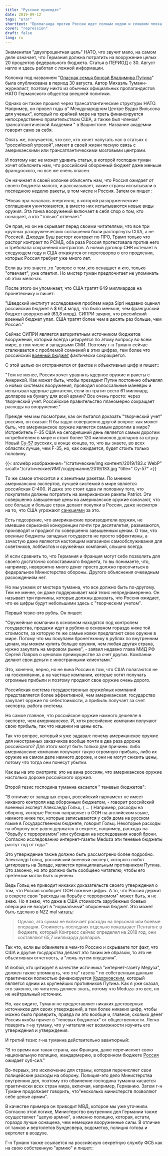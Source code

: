 ```yaml
---
title: "Русские приходят"
date: 2019-09-12
tags: "штат"
shorttext: "Пропаганда против России идет полным ходом и слишком плоха для любых манипуляций и скручиваний."
cover: "repression"
draft: false
lang: ru
---
```


Знаменитая "двухпроцентная цель" НАТО, что звучит мало, на самом деле означает, что Германия должна потратить на вооружение целых 20 процентов федерального бюджета. Статья в ПЕРИОД с 30. Август нагло и здесь работал с ложной информации.

Колонка под названием "[Опасная семья бонсай Владимира Путина](https://www.zeit.de/politik/ausland/2019-08/russland-wettruesten-militaerausgaben-raketentests-usa-europa "Wladimir Putins gefährlicher Bonsai-Haushalt")" была опубликована в период 30 августа. Автор Михаэль Туманн-журналист, поэтому никто из обычных официальных пропагандистов НАТО Германского общества внешней политики.

Однако он также прошел через трансатлантические структуры НАТО. Например, он провел годы в" Международном Центре Вудро Вильсона для ученых", который по крайней мере на треть финансируется непосредственно правительством США, а также был членом" трансатлантической Академии " в Вашингтоне. Название академии говорит само за себя.

Опять же, получается, что все, кто хочет напугать нас в статьях с "российской угрозой", имеют в своей жизни тесную связь с американскими или трансатлантическими мозговыми центрами.

И поэтому нас не может удивить статья, в которой господин туман хочет объяснить нам, что российский оборонный бюджет даже меньше французского, но все же очень опасен.

Он начинает в своей колонке объяснять нам, что Россия ожидает от своего бюджета малого, и рассказывает, какие страны испытывали в последнюю неделю ракеты, в том числе и Россия. Затем он пишет :

"Новая эра началась энергично, в которой разоруженческие соглашения уничтожаются, а вместо них испытываются новые виды оружия. Эта гонка вооружений включает в себя спор о том, кто оснащает, а кто "только" отвечает."

Он прав, но он не скрывает перед своими читателями, что все три крупных разоруженческих соглашения были расторгнуты США, а не Россией. Джордж Буш расторг контракт по ПРО, Трамп только что расторг контракт по РСМД, оба раза Россия протестовала против него и требовала сохранения контрактов. А новый договор СНВ истекает в следующем году и США откажутся от переговоров о его продлении, которых Россия требует уже много лет.

Если вы это знаете ,то "вопрос о том ,кто оснащает и кто, только "отвечает", уже ответил. Но мистер туман предпочитает не упоминать об этих мелочах.

После этого он упоминает, что США тратят 649 миллиардов на бронетехнику и пишет:

"Шведский институт исследования проблем мира Sipri недавно оценил российский бюджет в $ 61,4 млрд, что было меньше, чем французский бюджет вооружений (63,8 млрд). СИПРИ заявил, что российский военный бюджет упал. США тратят более чем в десять раз больше, чем Россия."

Сейчас СИПРИ является авторитетным источником бюджетов вооружений, который всегда цитируется по этому вопросу во всем мире, в том числе и западными СМИ. Поэтому г-н Туманн сейчас сталкивается с проблемой сомнений в этих цифрах, тем более что российский [военный бюджет](https://www.vesti.ru/doc.html?id=3144272&cid=9 "Качество, а не количество: Россия сокращает военные расходы") фактически сокращается.

С этой целью он отстраняется от фактов и объективных цифр и пишет::

"Тем не менее, Россия хочет уравнять ядерное оружие и ракеты с Америкой. Как может быть, чтобы президент Путин постоянно объявлял о новых системах вооружения, проводил колоссальные маневры и испытывал ядерные двигатели, если он тратит всего 61 миллиард долларов на бумагу для всей армии? Все очень просто: через творческий учет. Российское правительство планомерно сокращает расходы на вооружение."

Прежде чем мы посмотрим, как он пытался доказать "творческий учет" россиян, он сказал: Я бы задал совершенно другой вопрос: как может быть, что американское оружие является самым дорогим в мире? Истребитель F-35 США на сегодняшний день является самым дорогим истребителем в мире и стоит более 120 миллионов долларов за штуку. Новый [Су-57](https://www.vesti.ru/doc.html?id=3143838&cid=9 "Поставки Су-57: Россия готова сотрудничать с Турцией") русских, в конце концов, то, что вы знаете, во всех областях лучше, чем F-35, но, как ожидается, будет стоить только половину.

{{< srcwebp изображения="/статические/img контент//2019/183.с WebP" srcalt="/статические/ИМГ/содержание/2019/183.jpg "title=" Су-57" >}}

То же самое относится и к зенитным ракетам. По мнению американских экспертов, лучшей системой в мире является российская С-400. И даже это стоит едва ли половину того, что покупатели должны потратить на американские ракеты Patriot. Эти совершенно завышенные цены на американское оружие означают, что все больше и больше стран делают покупки в России, даже несмотря на то, что США угрожают [санкциями](https://www.cnbc.com/2018/11/19/russia-lures-buyers-as-s-400-missile-system-costs-less-than-us-models.html "Russia is luring international arms buyers with a missile system that costs much less than models made by American companies") за это.

Есть подозрение, что американские производители оружия, не имевшие серьезной конкуренции почти три десятилетия, развиваются, производят и продают по совершенно завышенным ценам. О том, что военные бюджеты западных государств не просто эффективны, а зачастую даже являются настоящим магазином самообслуживания для советников, лоббистов и оружейных компаний, слышно всегда.

И если сравнить то, что Германия и Франция могут себе позволить для своего достаточно сопоставимого бюджета, то вы понимаете, что, например, невероятно много денег просто должно просочиться в федеральное Министерство обороны. Другого объяснения очевидным расхождениям нет.

Но мы узнаем от мистера туманна, что все должно быть по-другому. Тем не менее, он даже поддерживает мой тезис непреднамеренно. Он называет три причины, которые должны доказать, что Россия ожидает, что ее цифры будут небольшими здесь с "творческим учетом".

Первый тезис-это рубль. Он пишет:

"Оружейные компании в основном находятся под контролем государства, продажи идут в рублях-в основном гораздо ниже той стоимости, за которую те же самые ковки предлагают свое оружие в мире. Потому что мы покупаем бронетехнику в рублях по внутренним ценам, мы можем купить больше оружия, чем любая другая страна, нужно закупать на мировом рынке", - заявил недавно глава МИД РФ Сергей Лавров о ценовом преимуществе за счет других. Компании делают свои деньги с иностранными клиентами."

Это, конечно, верно, но не вина России в том, что США полагаются не на госкомпании, а на частные компании, которые хотят получать огромные прибыли и поэтому продают свое оружие очень дорого.

Российская система государственных оружейных компаний представляется более эффективной, чем американская: государство закупает оружие по себестоимости, а прибыль получает за счет экспорта. работа системы.

Но самое главное, что российское оружие намного дешевле в экспорте, чем американское. И, хотя российские компании получают свою прибыль, так что наценки на цены есть.

Так что вопрос, который я уже задавал: почему американское оружие для иностранных заказчиков вообще почти в два раза дороже российского? Для этого могут быть только две причины: либо американские компании получают такую огромную прибыль, либо их оружие на самом деле намного дороже, и они не могут снизить цены, потому что тогда они понесут убытки.

Как вы на это смотрите: это не вина россиян, что американское оружие настолько дороже российского оружия.

Второй тезис господина туманна касается " теневых бюджетов":

"В отличие от западных стран, российский парламент не имеет никакого контроля над оборонным бюджетом, - говорит российский военный эксперт Александр Гольц. ( ... ) Например, расходы на оборону, которые Россия направляет в ООН на английском языке, намного ниже тех, которые записываются у себя дома на русском языке в Государственном бюджете, говорит Гольц. Некоторые расходы на оборону все равно держатся в секрете, например, расходы на "борьбу с терроризмом" или субсидии на исследования новой брони. Согласно исследованию интернет-газеты Meduza эти теневые бюджеты растут год от года."

Это утверждение также должно быть рассмотрено более подробно. Александр Гольц, российский военный эксперт, которого любят цитировать на Западе, является принципиальным противником Путина. Это законно, но это должно быть сообщено читателю, чтобы его претензии могли быть оценены.

Ведь Гольц не приводит никаких доказательств своего утверждения о том, что Россия сообщает ООН ложные цифры. А то, что Россия держит в секрете свои "расходы на борьбу с терроризмом" может быть, я не знаю. Но я знаю, что даже в США стоимость зарубежных боевых операций не входит в "нормальный" оборонный бюджет. Это может быть сделано в NZZ mal [читать](https://www.nzz.ch/international/wofuer-das-amerikanische-militaer-700-milliarden-ausgibt-ld.1329461 "Wofür das amerikanische Militär 700 Milliarden ausgibt"):

> Однако, эта сумма не включает расходы на персонал или боевые операции. Стоимость последних отдельно показывает Пентагон: в бюджете, который Конгресс сейчас определил на 2018 год, они составляют 65,7 миллиарда долларов.

Так что, если вы обвиняете в чем-то Россию и скрываете тот факт, что США и другие государства делают это таким же образом, то это не объективная отчетность, а "ложь путем опущения".

И любой, кто цитирует в качестве источника "интернет-газету Медуза", должен также упомянуть, что эта" газета " по собственным данным практически полностью финансируется [Ходорковским](https://meduza.io/feature/2016/08/11/korporatsiya-hodorkovskiy "Корпорация «Ходорковский» Что сделал бывший олигарх за два с половиной года на свободе. Репортаж Ильи Жегулева"), который является одним из крупнейших противников Путина. Как я уже сказал, это законно, но читатель должен знать, потому что Meduza-это все, но не нейтральный источник.

Но, как видите, Туманн не предоставляет никаких достоверных источников для своих утверждений, а тем более никаких цифр, чтобы можно было проверить, правда ли это вообще и, главное, сколько денег Россия якобы прячет в "теневых бюджетах" от общественности. Легко поверить г-ну туману, что у читателя нет возможности изучить его утверждения и утверждения.

И третий тезис г-на туманна действительно авантюрный:

"В то время как такая страна, как Франция, даже перечисляет свою национальную полицию, жандармерию, в оборонном бюджете [Россия](/static/downloads/RAND_RB10014.pdf "Overextending and Unbalancing Russia") ожидает суб-сил."

Во-первых, это исключение для страны, которая перечисляет свои полицейские расходы на оборону. Полиция-это дело Министерства внутренних дел, поэтому это обвинение господина туманна касается практически всех стран мира, включая, например, Германию. Затем г-н Туманн продолжает говорить, что"несколько министерств позволяют себе целые армии".

В качестве примера он приводит МВД, которое мы уже уточнили. Согласно этой логике, Министерство внутренних дел Германии также осуществляет "целую армию", а именно полицию, которая, кстати, гораздо лучше оснащена, чем немецкие вооруженные силы. В отличие от танков и вертолетов Бундесвера, водометов, полиция готова и вертолет в воздухе.

Г-н Туманн также ссылается на российскую секретную службу ФСБ как на свою собственную "армию" и пишет::

